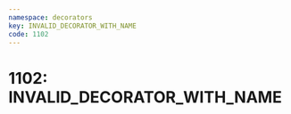 ```yaml
---
namespace: decorators
key: INVALID_DECORATOR_WITH_NAME
code: 1102
---
```


# 1102: INVALID_DECORATOR_WITH_NAME
